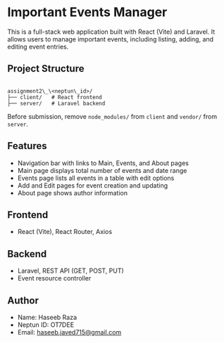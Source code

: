 # Important Events Manager

This is a full-stack web application built with React (Vite) and Laravel. It allows users to manage important events, including listing, adding, and editing event entries.

## Project Structure

```

assignment2\_\<neptun\_id>/
├── client/   # React frontend
├── server/   # Laravel backend

```

Before submission, remove `node_modules/` from `client` and `vendor/` from `server`.

## Features

- Navigation bar with links to Main, Events, and About pages
- Main page displays total number of events and date range
- Events page lists all events in a table with edit options
- Add and Edit pages for event creation and updating
- About page shows author information

## Frontend

- React (Vite), React Router, Axios

## Backend

- Laravel, REST API (GET, POST, PUT)
- Event resource controller

## Author

- Name: Haseeb Raza  
- Neptun ID: OT7DEE  
- Email: haseeb.javed715@gmail.com

